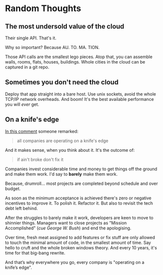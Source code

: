 # Random Thoughts


## The most undersold value of the cloud

Their single API. That's it.

Why so important? Because AU. TO. MA. TION.

Those API calls are the smallest lego pieces. Atop that, you can
assemble walls, rooms, flats, houses, buildings. Whole cities in the
cloud can be captured in a git repo.


## Sometimes you don't need the cloud

Deploy that app straight into a bare host. Use unix sockets, avoid the
whole TCP/IP network overheads. And boom! It's the best available
performance you will _ever_ get.


## On a knife's edge

[In this comment](https://news.ycombinator.com/item?id=39365187#39366352)
someone remarked:

> all companies are operating on a knife's edge

And it makes sense, when you think about it. It's the outcome of:

> if ain't broke don't fix it

Companies invest considerable time and money to get things off the
ground and make them work. I'd say to **barely** make them work.

Because, drumroll... most projects are completed beyond schedule and
over budget.

As soon as the minimum acceptance is achieved there's zero or negative
incentives to improve it. To polish it. Refactor it. But also to
revisit the tech debt left behind.

After the struggles to barely make it work, developers are keen to
move to shinnier things. Managers want to close projects as "Mission
Accomplished" (_cue George W. Bush_) and end the apologising.

Over time, fresh meat assigned to add features or fix stuff are only
allowed to touch the minimal amount of code, in the smallest amount
of time. Say hello to cruft and the whole broken windows theory. And
every 10 years, it's time for that big-bang rewrite.

And that’s why everywhere you go, every company is "operating on a
knife’s edge".
